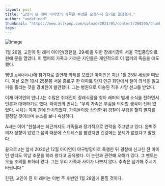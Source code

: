 ```yaml
---
layout: post
title: "고인이 된 래퍼 아이언의 가족은 부검을 요청하지 않기로 결정했다."
author: "undefined"
thumbnail: "https://www.allkpop.com/upload/2021/01/content/260205/thumb/1611644700-20210125-iron.jpg"
tags: 
---
```



![image](https://www.allkpop.com/upload/2021/01/content/260205/1611644700-20210125-iron.jpg)

1월 26일, 고인이 된 래퍼 아이언(정헌철, 29세)을 위한 장례식장이 서울 국립중앙의료원에 문을 열었다. 이 랩퍼의 가족과 가까운 지인들은 개인적으로 이 랩퍼의 죽음을 애도했다.

엠넷 `쇼미더머니3`에 참가자로 출연해 화제를 모았던 아이언은 지난 1월 25일 세상을 떠났다. 이날 오전 10시 25분쯤 서울 종로구 한 아파트 단지 인근 화단에서 철이 의식을 잃고 피를 흘리는 것을 경비원이 발견했다. 그는 병원으로 이송된 직후 사망 선고를 받았다.

이제 아이언의 언니 `A`는 수많은 취재진이 장례식장을 찾아 래퍼의 별세 소식을 전하면서 언론과 대화하기로 했다. 아이언의 언니는 "우리 가족은 부검을 의뢰할 생각이 전혀 없었다. 시체는 이미 관에 안치되었다. 가족들이랑 상의한 뒤 경찰이 부검을 할지 말지를 결정할 것이라며 뉴스를 보니 속상하다.

A씨는 이어 "헌철씨는 최근까지도 가족들과 정기적으로 연락을 주고받고 있다. 완벽주의자 성향이 있었고 음악 때문에 스트레스를 받았지만 건강에는 문제가 없었다고 말했다.

끝으로 `A`는 앞서 2020년 12월 아이언이 야구방망이로 폭행한 뒤 경찰에 신고한 전 아이언 멘티도 이날 조문을 하러 왔다고 공유했다. 이 논란과 관련해 오해가 있다. 그 멘토는 오늘 조의를 표하러 왔다. 그는 우리 가족과 사이가 나쁘지 않다. 추측은 삼가해 주시기 바랍니다."

한편, 고인이 된 이 래퍼는 이번 주 후반인 1월 28일에 묻힐 것이다.